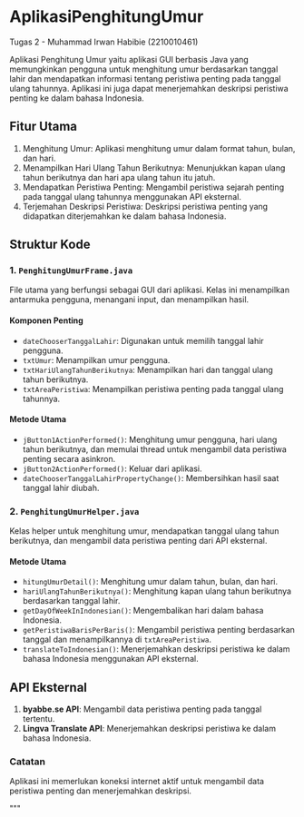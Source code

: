 # AplikasiPenghitungUmur
 Tugas 2 - Muhammad Irwan Habibie (2210010461)
 
Aplikasi Penghitung Umur yaitu aplikasi GUI berbasis Java yang memungkinkan pengguna untuk menghitung umur berdasarkan tanggal lahir dan mendapatkan informasi tentang peristiwa penting pada tanggal ulang tahunnya. Aplikasi ini juga dapat menerjemahkan deskripsi peristiwa penting ke dalam bahasa Indonesia.

## Fitur Utama

1. Menghitung Umur: Aplikasi menghitung umur dalam format tahun, bulan, dan hari.
2. Menampilkan Hari Ulang Tahun Berikutnya: Menunjukkan kapan ulang tahun berikutnya dan hari apa ulang tahun itu jatuh.
3. Mendapatkan Peristiwa Penting: Mengambil peristiwa sejarah penting pada tanggal ulang tahunnya menggunakan API eksternal.
4. Terjemahan Deskripsi Peristiwa: Deskripsi peristiwa penting yang didapatkan diterjemahkan ke dalam bahasa Indonesia.

## Struktur Kode

### 1. `PenghitungUmurFrame.java`

File utama yang berfungsi sebagai GUI dari aplikasi. Kelas ini menampilkan antarmuka pengguna, menangani input, dan menampilkan hasil.

#### Komponen Penting

- `dateChooserTanggalLahir`: Digunakan untuk memilih tanggal lahir pengguna.
- `txtUmur`: Menampilkan umur pengguna.
- `txtHariUlangTahunBerikutnya`: Menampilkan hari dan tanggal ulang tahun berikutnya.
- `txtAreaPeristiwa`: Menampilkan peristiwa penting pada tanggal ulang tahunnya.

#### Metode Utama

- `jButton1ActionPerformed()`: Menghitung umur pengguna, hari ulang tahun berikutnya, dan memulai thread untuk mengambil data peristiwa penting secara asinkron.
- `jButton2ActionPerformed()`: Keluar dari aplikasi.
- `dateChooserTanggalLahirPropertyChange()`: Membersihkan hasil saat tanggal lahir diubah.

### 2. `PenghitungUmurHelper.java`

Kelas helper untuk menghitung umur, mendapatkan tanggal ulang tahun berikutnya, dan mengambil data peristiwa penting dari API eksternal.

#### Metode Utama

- `hitungUmurDetail()`: Menghitung umur dalam tahun, bulan, dan hari.
- `hariUlangTahunBerikutnya()`: Menghitung kapan ulang tahun berikutnya berdasarkan tanggal lahir.
- `getDayOfWeekInIndonesian()`: Mengembalikan hari dalam bahasa Indonesia.
- `getPeristiwaBarisPerBaris()`: Mengambil peristiwa penting berdasarkan tanggal dan menampilkannya di `txtAreaPeristiwa`.
- `translateToIndonesian()`: Menerjemahkan deskripsi peristiwa ke dalam bahasa Indonesia menggunakan API eksternal.

## API Eksternal

1. **byabbe.se API**: Mengambil data peristiwa penting pada tanggal tertentu.
2. **Lingva Translate API**: Menerjemahkan deskripsi peristiwa ke dalam bahasa Indonesia.

### Catatan

Aplikasi ini memerlukan koneksi internet aktif untuk mengambil data peristiwa penting dan menerjemahkan deskripsi.

"""
